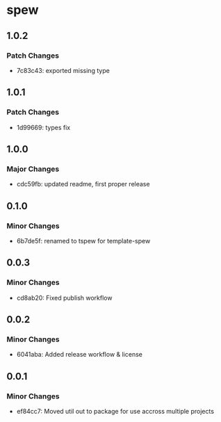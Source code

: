 # spew

## 1.0.2

### Patch Changes

- 7c83c43: exported missing type

## 1.0.1

### Patch Changes

- 1d99669: types fix

## 1.0.0

### Major Changes

- cdc59fb: updated readme, first proper release

## 0.1.0

### Minor Changes

- 6b7de5f: renamed to tspew for template-spew

## 0.0.3

### Minor Changes

- cd8ab20: Fixed publish workflow

## 0.0.2

### Minor Changes

- 6041aba: Added release workflow & license

## 0.0.1

### Minor Changes

- ef84cc7: Moved util out to package for use accross multiple projects
